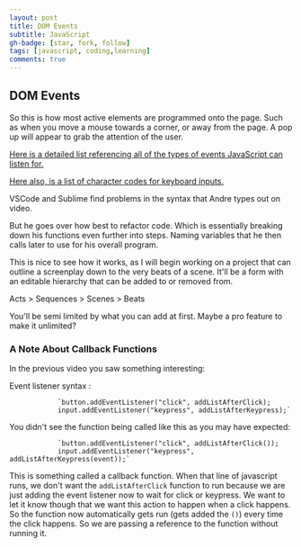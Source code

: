```yaml
---
layout: post
title: DOM Events
subtitle: JavaScript
gh-badge: [star, fork, follow]
tags: [javascript, coding,learning]
comments: true
---
```

## DOM Events

So this is how most active elements are programmed onto the page. Such as when you move a mouse towards a corner, or away from the page. A pop up will appear to grab the attention of the user.

[Here is a detailed list referencing all of the types of events JavaScript can listen for.](https://developer.mozilla.org/en-US/docs/Web/Events)

[Here also, is a list of character codes for keyboard inputs.](https://www.cambiaresearch.com/articles/15/javascript-char-codes-key-codes)

VSCode and Sublime find problems in the syntax that Andre types out on video.

But he goes over how best to refactor code. Which is essentially breaking down his functions even further into steps. Naming variables that he then calls later to use for his overall program.

This is nice to see how it works, as I will begin working on a project that can outline a screenplay down to the very beats of a scene. It'll be a form with an editable hierarchy that can be added to or removed from.

Acts > Sequences > Scenes > Beats

You'll be semi limited by what you can add at first. Maybe a pro feature to make it unlimited?

### A Note About Callback Functions

In the previous video you saw something interesting:

Event listener syntax :

                `button.addEventListener("click", addListAfterClick);
                input.addEventListener("keypress", addListAfterKeypress);`

You didn't see the function being called like this as you may have expected:

                `button.addEventListener("click", addListAfterClick());
                input.addEventListener("keypress", addListAfterKeypress(event));`

This is something called a callback function. When that line of javascript runs, we don't want the `addListAfterClick` function to run because we are just adding the event listener now to wait for click or keypress. We want to let it know though that we want this action to happen when a click happens. So the function now automatically gets run (gets added the `()`) every time the click happens. So we are passing a reference to the function without running it.

